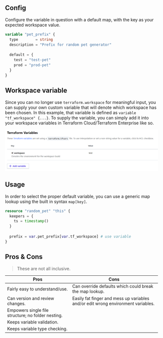 ## Config

Configure the variable in question with a default map, with the key as your expected workspace value.

```tf
variable "pet_prefix" {
  type        = string
  description = "Prefix for random pet generator"

  default = {
    test = "test-pet"
    prod = "prod-pet"
  }
}
```

## Workspace variable

Since you can no longer use `terraform.workspace` for meaningful input, you can supply your own custom variable that will denote which workspace has been chosen. In this example, that variable is defined as `variable "tf_workspace" {...}`. To supply the variable, you can simply add it into your workspace variables in Terraform Cloud/Terraform Enterprise like so.

![tf_workspace](./docs/tf_workspace.png)

## Usage

In order to select the proper default variable, you can use a generic map lookup using the built in syntax `map[key]`.

```tf
resource "random_pet" "this" {
  keepers = {
    ts = timestamp()
  }
  
  prefix = var.pet_prefix[var.tf_workspace] # use variable
}
```

## Pros & Cons

> These are not all inclusive.

| Pros | Cons |
| ---- | ---- |
| Fairly easy to understand/use. | Can override defaults which could break the map lookup. |
| Can version and review changes. | Easily fat finger and mess up variables and/or edit wrong environment variables. |
| Empowers single file structure; no folder nesting. | |
| Keeps variable validation. | |
| Keeps variable type checking. | |
